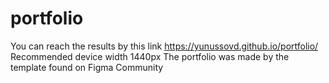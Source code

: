 # portfolio
You can reach the results by this link https://yunussovd.github.io/portfolio/
Recommended device width 1440px
The portfolio was made by the template found on Figma Community
